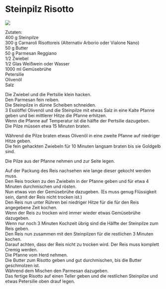 # Steinpilz Risotto

![](https://radiatortwo.github.io/rezepte/pics/steinpilz_risotto.jpg)

Zutaten:\
400 g Steinpilze\
300 g Carnaroli Risottoreis (Alternativ Arborio oder Vialone Nano)\
50 g Butter\
50 g Parmesan Reggiano\
1/2 Zwiebel\
1/2 Glas Weißwein oder Wasser\
1000 ml Gemüsebrühe\
Petersilie\
Olivenöl\
Salz

Die Zwiebel und die Pertsilie klein hacken.\
Den Parmesan fein reiben.\
Die Steinpilze in dünne Scheiben schneiden.\
3 Esslöffel Olivenöl und die Steinpilze mit etwas Salz in eine Kalte Pfanne geben und bei mittlerer Hitze die Pfanne erhitzen.\
Wenn die Pfanne auf Temperatur ist die hälfte der Pertsilie dazugeben.\
Die Pilze müssen etwa 15 Minuten braten.

Während die Pilze braten etwas Olivenöl in eine zweite Pfanne auf niedriger Hitze geben.\
Die fein gehackten Zwiebeln für 10 Minuten langsam braten bis sie Goldgelb sind.

Die Pilze aus der Pfanne nehmen und zur Seite legen.

Auf der Packung des Reis nachsehen wie lange dieser gekocht werden muss.\
Den Reis trocken zu den Zwiebeln in der Pfanne geben und für etwa 4 Minuten durchmischen und rösten.\
Nun etwas von der Gemüsebrühe dazugeben. (Es muss genug Flüssigkeit sein, damit der Reis nicht trocken ist.)\
Den Reis nun unter Rühren bei niedriger Hitze für die für den Reis angegebene Zeit kochen.\
Wenn der Reis zu trocken wird immer wieder etwas Gemüsebrühe dazugeben.\
Wenn nur noch 3 Minuten Kochzeit übrig sind die Hälfte der Steinpilze zum Reis geben.\
Den Reis nun zusammen mit den Steinpilzen für die restlichen 3 Minuten kochen.\
Darauf achten, dass der Reis nicht zu trocken wird. Der Reis muss komplett Cremig werden.\
Die Pfanne vom Herd nehmen.\
Die Butter zum Risotto geben und gut durchmischen, bis die Butter geschmolzen ist.\
Während dem Mischen den Parmesan dazugeben.\
Das fertige Risotto auf einen Teller geben und die restlichen Steinpilze und etwas Petersilie oben drauf legen.